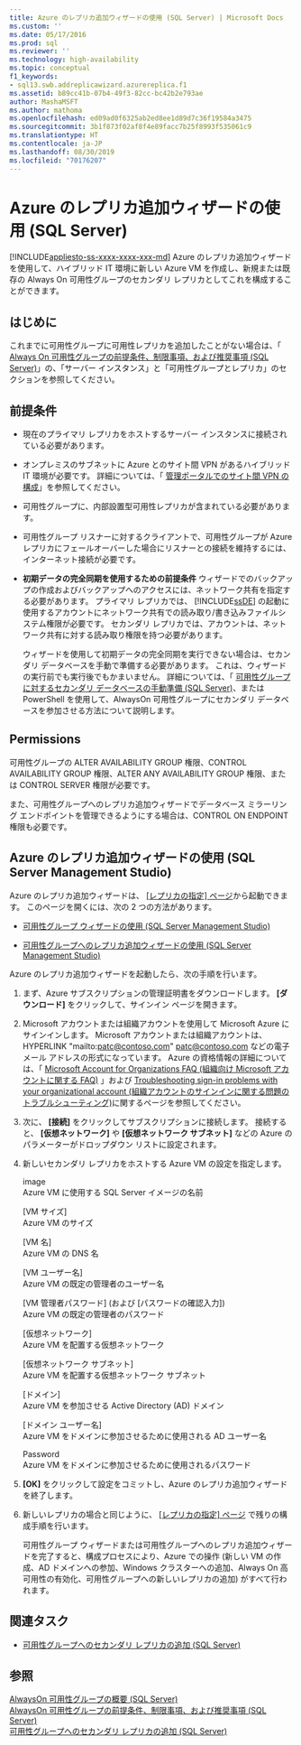 ```yaml
---
title: Azure のレプリカ追加ウィザードの使用 (SQL Server) | Microsoft Docs
ms.custom: ''
ms.date: 05/17/2016
ms.prod: sql
ms.reviewer: ''
ms.technology: high-availability
ms.topic: conceptual
f1_keywords:
- sql13.swb.addreplicawizard.azurereplica.f1
ms.assetid: b89cc41b-07b4-49f3-82cc-bc42b2e793ae
author: MashaMSFT
ms.author: mathoma
ms.openlocfilehash: ed09ad0f6325ab2ed8ee1d89d7c36f19584a3475
ms.sourcegitcommit: 3b1f873f02af8f4e89facc7b25f8993f535061c9
ms.translationtype: HT
ms.contentlocale: ja-JP
ms.lasthandoff: 08/30/2019
ms.locfileid: "70176207"
---
```

# <a name="use-the-add-azure-replica-wizard-sql-server"></a>Azure のレプリカ追加ウィザードの使用 (SQL Server)
[!INCLUDE[appliesto-ss-xxxx-xxxx-xxx-md](../../../includes/appliesto-ss-xxxx-xxxx-xxx-md.md)]
  Azure のレプリカ追加ウィザードを使用して、ハイブリッド IT 環境に新しい Azure VM を作成し、新規または既存の Always On 可用性グループのセカンダリ レプリカとしてこれを構成することができます。  
  

##  <a name="BeforeYouBegin"></a> はじめに  
 これまでに可用性グループに可用性レプリカを追加したことがない場合は、「 [Always On 可用性グループの前提条件、制限事項、および推奨事項 &#40;SQL Server&#41;](../../../database-engine/availability-groups/windows/prereqs-restrictions-recommendations-always-on-availability.md)」の、「サーバー インスタンス」と「可用性グループとレプリカ」のセクションを参照してください。  
  
##  <a name="Prerequisites"></a> 前提条件  
  
-   現在のプライマリ レプリカをホストするサーバー インスタンスに接続されている必要があります。  
  
-   オンプレミスのサブネットに Azure とのサイト間 VPN があるハイブリッド IT 環境が必要です。 詳細については、「 [管理ポータルでのサイト間 VPN の構成](https://azure.microsoft.com/documentation/articles/vpn-gateway-site-to-site-create)」を参照してください。  
  
-   可用性グループに、内部設置型可用性レプリカが含まれている必要があります。  
  
-   可用性グループ リスナーに対するクライアントで、可用性グループが Azure レプリカにフェールオーバーした場合にリスナーとの接続を維持するには、インターネット接続が必要です。  
  
-   **初期データの完全同期を使用するための前提条件** ウィザードでのバックアップの作成およびバックアップへのアクセスには、ネットワーク共有を指定する必要があります。 プライマリ レプリカでは、 [!INCLUDE[ssDE](../../../includes/ssde-md.md)] の起動に使用するアカウントにネットワーク共有での読み取り/書き込みファイルシステム権限が必要です。 セカンダリ レプリカでは、アカウントは、ネットワーク共有に対する読み取り権限を持つ必要があります。  
  
     ウィザードを使用して初期データの完全同期を実行できない場合は、セカンダリ データベースを手動で準備する必要があります。 これは、ウィザードの実行前でも実行後でもかまいません。 詳細については、「 [可用性グループに対するセカンダリ データベースの手動準備 &#40;SQL Server&#41;](../../../database-engine/availability-groups/windows/manually-prepare-a-secondary-database-for-an-availability-group-sql-server.md)、または PowerShell を使用して、AlwaysOn 可用性グループにセカンダリ データベースを参加させる方法について説明します。  
  
##  <a name="Permissions"></a> Permissions  
 可用性グループの ALTER AVAILABILITY GROUP 権限、CONTROL AVAILABILITY GROUP 権限、ALTER ANY AVAILABILITY GROUP 権限、または CONTROL SERVER 権限が必要です。  
  
 また、可用性グループへのレプリカ追加ウィザードでデータベース ミラーリング エンドポイントを管理できるようにする場合は、CONTROL ON ENDPOINT 権限も必要です。  
  
##  <a name="SSMSProcedure"></a> Azure のレプリカ追加ウィザードの使用 (SQL Server Management Studio)  
 Azure のレプリカ追加ウィザードは、 [[レプリカの指定] ページ](../../../database-engine/availability-groups/windows/specify-replicas-page-new-availability-group-wizard-add-replica-wizard.md)から起動できます。 このページを開くには、次の 2 つの方法があります。  
  
-   [可用性グループ ウィザードの使用 &#40;SQL Server Management Studio&#41;](../../../database-engine/availability-groups/windows/use-the-availability-group-wizard-sql-server-management-studio.md)  
  
-   [可用性グループへのレプリカ追加ウィザードの使用 &#40;SQL Server Management Studio&#41;](../../../database-engine/availability-groups/windows/use-the-add-replica-to-availability-group-wizard-sql-server-management-studio.md)  
  
 Azure のレプリカ追加ウィザードを起動したら、次の手順を行います。  
  
1.  まず、Azure サブスクリプションの管理証明書をダウンロードします。 **[ダウンロード]** をクリックして、サインイン ページを開きます。  
  
2.  Microsoft アカウントまたは組織アカウントを使用して Microsoft Azure にサインインします。 Microsoft アカウントまたは組織アカウントは、HYPERLINK "mailto:patc@contoso.com" patc@contoso.com などの電子メール アドレスの形式になっています。 Azure の資格情報の詳細については、「 [Microsoft Account for Organizations FAQ (組織向け Microsoft アカウントに関する FAQ)](https://technet.microsoft.com/jj592903) 」および [Troubleshooting sign-in problems with your organizational account (組織アカウントのサインインに関する問題のトラブルシューティング)](https://support.microsoft.com/kb/2756852)に関するページを参照してください。  
  
3.  次に、 **[接続]** をクリックしてサブスクリプションに接続します。 接続すると、 **[仮想ネットワーク]** や **[仮想ネットワーク サブネット]** などの Azure のパラメーターがドロップダウン リストに設定されます。  
  
4.  新しいセカンダリ レプリカをホストする Azure VM の設定を指定します。  
  
     image  
     Azure VM に使用する SQL Server イメージの名前  
  
     [VM サイズ]  
     Azure VM のサイズ  
  
     [VM 名]  
     Azure VM の DNS 名  
  
     [VM ユーザー名]  
     Azure VM の既定の管理者のユーザー名  
  
     [VM 管理者パスワード] (および [パスワードの確認入力])  
     Azure VM の既定の管理者のパスワード  
  
     [仮想ネットワーク]  
     Azure VM を配置する仮想ネットワーク  
  
     [仮想ネットワーク サブネット]  
     Azure VM を配置する仮想ネットワーク サブネット  
  
     [ドメイン]  
     Azure VM を参加させる Active Directory (AD) ドメイン  
  
     [ドメイン ユーザー名]  
     Azure VM をドメインに参加させるために使用される AD ユーザー名  
  
     Password  
     Azure VM をドメインに参加させるために使用されるパスワード  
  
5.  **[OK]** をクリックして設定をコミットし、Azure のレプリカ追加ウィザードを終了します。  
  
6.  新しいレプリカの場合と同じように、 [[レプリカの指定] ページ](../../../database-engine/availability-groups/windows/specify-replicas-page-new-availability-group-wizard-add-replica-wizard.md) で残りの構成手順を行います。  
  
     可用性グループ ウィザードまたは可用性グループへのレプリカ追加ウィザードを完了すると、構成プロセスにより、Azure での操作 (新しい VM の作成、AD ドメインへの参加、Windows クラスターへの追加、Always On 高可用性の有効化、可用性グループへの新しいレプリカの追加) がすべて行われます。  
  
##  <a name="RelatedTasks"></a> 関連タスク  
  
-   [可用性グループへのセカンダリ レプリカの追加 &#40;SQL Server&#41;](../../../database-engine/availability-groups/windows/add-a-secondary-replica-to-an-availability-group-sql-server.md)  
  
## <a name="see-also"></a>参照  
 [AlwaysOn 可用性グループの概要 &#40;SQL Server&#41;](../../../database-engine/availability-groups/windows/overview-of-always-on-availability-groups-sql-server.md)   
 [AlwaysOn 可用性グループの前提条件、制限事項、および推奨事項 &#40;SQL Server&#41;](../../../database-engine/availability-groups/windows/prereqs-restrictions-recommendations-always-on-availability.md)   
 [可用性グループへのセカンダリ レプリカの追加 &#40;SQL Server&#41;](../../../database-engine/availability-groups/windows/add-a-secondary-replica-to-an-availability-group-sql-server.md)  
  
  
